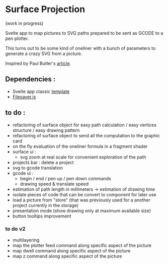 # Surface Projection
(work in progress)


Svelte app to map pictures to SVG paths prepared to be sent as GCODE to a pen plotter.

This turns out to be some kind of oneliner with a bunch of parameters to generate a crazy SVG from a picture.

Inspired by Paul Butler's [article](https://nb.paulbutler.org/surface-projection/).


## Dependencies :
*  Svelte app classic [template](https://github.com/sveltejs/template)
*  [Filesaver.js](https://github.com/eligrey/FileSaver.js)



## to do :
*  refactoring of surface object for easy path calculation / easy vertices structure / easy drawing pattern
*  refactoring of surface object to send all the computation to the graphic card
*  on the fly evaluation of the oneliner formula in a fragment shader
*  surface ui :
    *    svg zoom at real scale for convenient exploration of the path
*  projects bar : delete a project
*  svg to gcode translation
*  gcode ui :
    *    begin / end / pen up / pen down commands
    *    drawing speed & translate speed
*  estimation of path length in millimeters -> estimation of drawing time
*  isolate pieces of code that can be convert to component for later use
*  load a picture from "store" (that was previously used for a another project currently in the storage)
*  presentation mode (show drawing only at maximum available size)
*  button tooltips improvement

### to do v2
* multilayering
* map the plotter feed command along specific aspect of the picture
* map dwell command along specific aspect of the picture
* map z command along specific aspect of the picture
